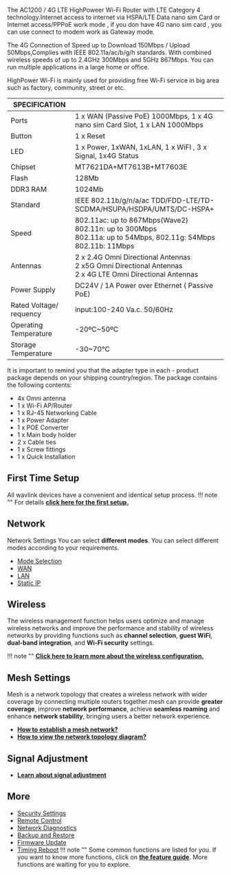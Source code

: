 The AC1200 / 4G LTE HighPoweer Wi-Fi Router  with LTE Category 4 technology.Internet access to internet via HSPA/LTE Data nano sim Card or Internet access/PPPoE work mode , if you don have 4G nano sim card , you can use connect to modem work as Gateway mode. 

The 4G Connection of Speed  up to Download 150Mbps  /  Upload 50Mbps,Complies with IEEE 802.11a/ac/b/g/h standards.  With combined wireless speeds of up to 2.4GHz 300Mbps and 5GHz 867Mbps. You can run multiple applications in a large home or office. 

HighPower Wi-Fi is mainly used for providing free Wi-Fi service in big area such as factory, community, street or etc.

 
 
| SPECIFICATION |											   | 
| ------------ | -------------------------------------------- |  
| Ports         | 1 x WAN (Passive PoE) 1000Mbps, 1 x 4G nano sim Card Slot, 1 x LAN 1000Mbps  | 
| Button	    | 1 x Reset     | 
| LED	        | 1 x Power, 1xWAN, 1xLAN, 1 x WiFI , 3 x Signal, 1x4G Status	| 
| Chipset		| MT7621DA+MT7613B+MT7603E			   |
| Flash			| 128Mb |
| DDR3 RAM		| 1024Mb |
| Standard		| IEEE 802.11b/g/n/a/ac TDD/FDD-LTE/TD-SCDMA/HSUPA/HSDPA/UMTS/DC-HSPA+ |
| Speed | 802.11ac: up to 867Mbps(Wave2)<br>802.11n: up to 300Mbps<br>802.11a: up to 54Mbps, 802.11g: 54Mbps<br>802.11b: 11Mbps |
| Antennas | 2 x 2.4G  Omni Directional Antennas<br>2 x5G Omni Directional Antennas<br>2 x 4G LTE Omni Directional Antennas  |
| Power Supply | DC24V / 1A  Power over Ethernet ( Passive PoE) |
| Rated Voltage/ requency  | input:100-240 Va.c. 50/60Hz |
| Operating Temperature 	| -20ºC~50ºC |
| Storage Temperature | -30~70℃ |


It is important to remind you that the adapter type in each - product package depends on your shipping country/region.
The package contains the following contents:

- 4x Omni antenna
- 1 x Wi-Fi AP/Router
- 1 x RJ-45 Networking Cable
- 1 x Power Adapter
- 1 x POE Converter
- 1 x Main body holder
- 2 x Cable ties
- 1 x Screw fittings
- 1 x Quick Installation
 
 
 
## First Time Setup
All wavlink devices have a convenient and identical setup process. 
!!! note ""
	For details __[click here for the first setup.](/FAQ/outdoor_ap_first_time_setup/)__



## Network
Network Settings You can select __different  modes__. You can select different  modes according to your requirements.

- [Mode Selection](/FAQ/outdoor_ap_first_time_setup/#modeselection_ap/)
- [WAN](/feature_guide/repeaterap_wan/)
- [LAN](/feature_guide/repeaterap_lan/)
- [Static IP](/feature_guide/repeaterap_staticip/)


## Wireless
The wireless management function helps users optimize and manage wireless networks and improve the performance and stability of wireless networks by providing functions such as __channel selection__, __guest WiFi__, __dual-band integration__, and __Wi-Fi security__ settings.

!!! note ""
	__[Click here to learn more about the wireless configuration.](/feature_guide/repeaterap_wireless/)__

## Mesh Settings
Mesh is a network topology that creates a wireless network with wider coverage by connecting multiple routers together.mesh can provide __greater coverage__, improve __network performance__, achieve __seamless roaming__ and enhance __network stability__, bringing users a better network experience.

- __[How to establish a mesh network? ](/FAQ/outdoor_ap_first_time_setup/#section4)__
- __[How to view the network topology diagram?](/feature_guide/repeaterap_mesh/)__

## Signal Adjustment
- __[Learn about signal adjustment](/feature_guide/signal_adjustment/)__
	

## More
- [Security Settings](/feature_guide/repeaterap_security/)
- [Remote Control](/feature_guide/repeaterap_remotecontrol/)
- [Network Diagnostics](/feature_guide/repeaterap_networkdiagnostics/)
- [Backup and Restore](/feature_guide/repeaterap_backup/)
- [Firmware Update](/feature_guide/repeaterap_firmware/)
- [Timing Reboot](/feature_guide/repeaterap_timing/)
!!! note ""
	Some common functions are listed for you. If you want to know more functions, click on __[the feature guide](/feature_guide/)__. More functions are waiting for you to explore.

 
 
 
 
 